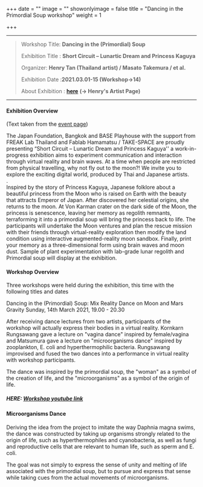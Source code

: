 +++
date = ""
image = ""
showonlyimage = false
title = "Dancing in the Primordial Soup workshop"
weight = 1

+++
***

> Workshop Title: **Dancing in the (Primordial) Soup**
>
> Exhibition Title : **Short Circuit – Lunartic Dream and Princess Kaguya** 
>
> Organizer: **Henry Tan (Thailand artist) / Masato Takemura / et al.**
>
> Exhibition Date :**2021.03.01-15 (Workshop→14)**
>
> About Exhibition : [**here**](https://www.henryandpartners.com/project/lunartic-dream/) **(→ Henry's Artist Page)**

***

#### Exhibition Overview

(Text taken from the [event page](https://www.facebook.com/events/3710821059031343/3710821109031338/))

The Japan Foundation, Bangkok and BASE Playhouse with the support from FREAK Lab Thailand and Fablab Hamamatsu / TAKE-SPACE are proudly presenting “Short Circuit – Lunartic Dream and Princess Kaguya'' a work-in-progress exhibition aims to experiment communication and interaction through virtual reality and brain waves. At a time when people are restricted from physical travelling, why not fly out to the moon?! We invite you to explore the exciting digital world, produced by Thai and Japanese artists.  
.  
Inspired by the story of Princess Kaguya, Japanese folklore about a beautiful princess from the Moon who is raised on Earth with the beauty that attracts Emperor of Japan. After discovered her celestial origins, she returns to the moon. At Von Karman crater on the dark side of the Moon, the princess is senescence, leaving her memory as regolith remnants, terraforming it into a primordial soup will bring the princess back to life. The participants will undertake the Moon ventures and plan the rescue mission with their friends through virtual-reality exploration then modify the land condition using interactive augmented-reality moon sandbox. Finally, print your memory as a three-dimensional form using brain waves and moon dust. Sample of plant experimentation with lab-grade lunar regolith and Primordial soup will display at the exhibition.

#### Workshop Overview

Three workshops were held during the exhibition, this time with the following titles and dates

Dancing in the (Primordial) Soup: Mix Reality Dance on Moon and Mars Gravity Sunday, 14th March 2021, 19.00 - 20.30

After receiving dance lectures from two artists, participants of the workshop will actually express their bodies in a virtual reality. Kornkarn Rungsawang gave a lecture on "vagina dance" inspired by female/vagina and Matsumura gave a lecture on "microorganisms dance" inspired by zooplankton, E. coli and hyperthermophilic bacteria. Rungsawang improvised and fused the two dances into a performance in virtual reality with workshop participants.

The dance was inspired by the primordial soup, the "woman" as a symbol of the creation of life, and the "microorganisms" as a symbol of the origin of life.

##### **HERE:** [**Workshop youtube link**](https://youtu.be/DhSXPfjEX10) 

#### Microorganisms Dance 

Deriving the idea from the project to imitate the way Daphnia magna swims, the dance was constructed by taking up organisms strongly related to the origin of life, such as hyperthermophiles and cyanobacteria, as well as fungi and reproductive cells that are relevant to human life, such as sperm and E. coli.

The goal was not simply to express the sense of unity and melting of life associated with the primordial soup, but to pursue and express that sense while taking cues from the actual movements of microorganisms.